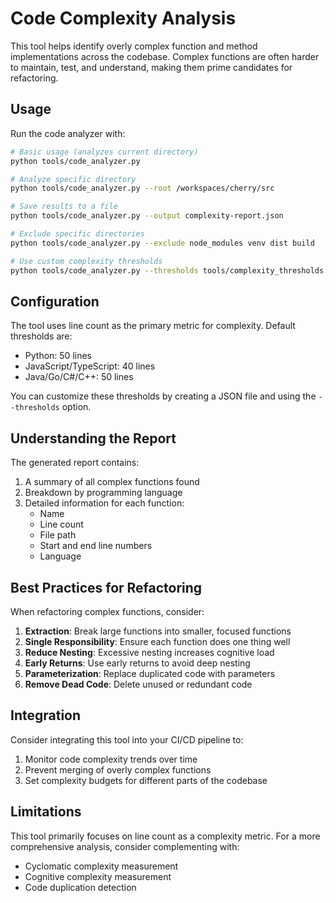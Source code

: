 # Code Complexity Analysis

This tool helps identify overly complex function and method implementations across the codebase. Complex functions are often harder to maintain, test, and understand, making them prime candidates for refactoring.

## Usage

Run the code analyzer with:

```bash
# Basic usage (analyzes current directory)
python tools/code_analyzer.py

# Analyze specific directory
python tools/code_analyzer.py --root /workspaces/cherry/src

# Save results to a file
python tools/code_analyzer.py --output complexity-report.json

# Exclude specific directories
python tools/code_analyzer.py --exclude node_modules venv dist build

# Use custom complexity thresholds
python tools/code_analyzer.py --thresholds tools/complexity_thresholds.json
```

## Configuration

The tool uses line count as the primary metric for complexity. Default thresholds are:
- Python: 50 lines
- JavaScript/TypeScript: 40 lines
- Java/Go/C#/C++: 50 lines

You can customize these thresholds by creating a JSON file and using the `--thresholds` option.

## Understanding the Report

The generated report contains:
1. A summary of all complex functions found
2. Breakdown by programming language
3. Detailed information for each function:
   - Name
   - Line count
   - File path
   - Start and end line numbers
   - Language

## Best Practices for Refactoring

When refactoring complex functions, consider:

1. **Extraction**: Break large functions into smaller, focused functions
2. **Single Responsibility**: Ensure each function does one thing well
3. **Reduce Nesting**: Excessive nesting increases cognitive load
4. **Early Returns**: Use early returns to avoid deep nesting
5. **Parameterization**: Replace duplicated code with parameters
6. **Remove Dead Code**: Delete unused or redundant code

## Integration

Consider integrating this tool into your CI/CD pipeline to:
1. Monitor code complexity trends over time
2. Prevent merging of overly complex functions
3. Set complexity budgets for different parts of the codebase

## Limitations

This tool primarily focuses on line count as a complexity metric. For a more comprehensive analysis, consider complementing with:
- Cyclomatic complexity measurement
- Cognitive complexity measurement
- Code duplication detection
